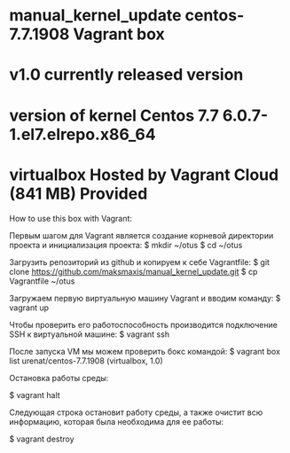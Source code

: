 # manual_kernel_update centos-7.7.1908 Vagrant box
# v1.0 currently released version
# version of kernel Centos 7.7 6.0.7-1.el7.elrepo.x86_64 
# virtualbox Hosted by Vagrant Cloud (841 MB) Provided 

How to use this box with Vagrant:

Первым шагом для Vagrant является создание корневой директории проекта и инициализация проекта:
$ mkdir ~/otus
$ cd ~/otus

Загрузить репозиторий из github и копируем к себе Vagrantfile: 
$ git clone https://github.com/maksmaxis/manual_kernel_update.git
$ cp Vagrantfile ~/otus

Загружаем первую виртуальную машину Vagrant и вводим команду:
$ vagrant up

Чтобы проверить его работоспособность производится подключение SSH к виртуальной машине: 
$ vagrant ssh

После запуска VM мы можем проверить бокc командой:
$ vagrant box list
urenat/centos-7.7.1908 (virtualbox, 1.0)

Остановка работы среды:

$ vagrant halt

Следующая строка остановит работу среды, а также очистит всю информацию, которая была необходима для ее работы:

$ vagrant destroy
